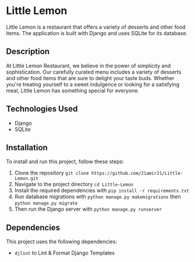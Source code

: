 # Little Lemon

Little Lemon is a restaurant that offers a variety of desserts and other food items. The application is built with Django and uses SQLite for its database.

## Description

At Little Lemon Restaurant, we believe in the power of simplicity and sophistication. Our carefully curated menu includes a variety of desserts and other food items that are sure to delight your taste buds. Whether you're treating yourself to a sweet indulgence or looking for a satisfying meal, Little Lemon has something special for everyone.

## Technologies Used

- Django
- SQLite

## Installation

To install and run this project, follow these steps:

1. Clone the repository `git clone https://github.com/21amir21/Little-Lemon.git`
2. Navigate to the project directory `cd Little-Lemon`
3. Install the required dependencies with `pip install -r requirements.txt`
4. Run database migrations with `python manage.py makemigrations` then `python manage.py migrate`
5. Then run the Django server with `python manage.py runserver`

## Dependencies

This project uses the following dependencies:

- `djlint` to Lint & Format Django Templates
